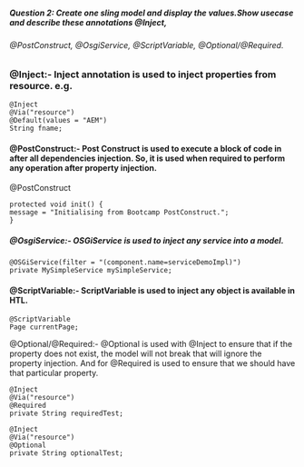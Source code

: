 ##### Question 2: Create one sling model and display the values.Show usecase and describe these annotations @Inject, 
###### @PostConstruct, @OsgiService, @ScriptVariable, @Optional/@Required.

### @Inject:- Inject annotation is used to inject properties from resource. e.g.

~~~~~~
@Inject
@Via("resource")
@Default(values = "AEM")
String fname;
~~~~~~
#### @PostConstruct:- Post Construct is used to execute a block of code in after all dependencies injection. So, it is used when required to perform any operation after property injection.

@PostConstruct
~~~~
protected void init() {
message = "Initialising from Bootcamp PostConstruct.";
}
~~~~
##### @OsgiService:- OSGiService is used to inject any service into a model.

~~~~
@OSGiService(filter = "(component.name=serviceDemoImpl)")
private MySimpleService mySimpleService;
~~~~
#### @ScriptVariable:- ScriptVariable is used to inject any object is available in HTL.

~~~~
@ScriptVariable
Page currentPage;
~~~~
@Optional/@Required:- @Optional is used with @Inject to ensure that if the property does not exist, the model will not break that will ignore the property injection. And for @Required is used to ensure that we should have that particular property.

~~~~
@Inject
@Via("resource")
@Required
private String requiredTest;
~~~~


~~~~
@Inject
@Via("resource")
@Optional
private String optionalTest;
~~~~

